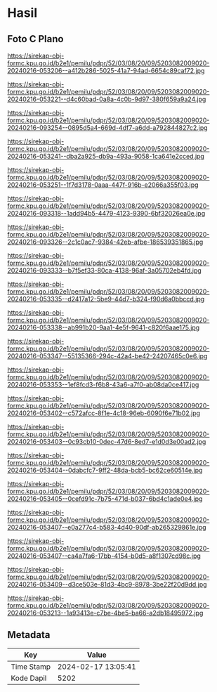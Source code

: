 # Hasil

## Foto C Plano

https://sirekap-obj-formc.kpu.go.id/b2e1/pemilu/pdpr/52/03/08/20/09/5203082009020-20240216-053206--a412b286-5025-41a7-94ad-6654c89caf72.jpg

https://sirekap-obj-formc.kpu.go.id/b2e1/pemilu/pdpr/52/03/08/20/09/5203082009020-20240216-053221--d4c60bad-0a8a-4c0b-9d97-380f659a9a24.jpg

https://sirekap-obj-formc.kpu.go.id/b2e1/pemilu/pdpr/52/03/08/20/09/5203082009020-20240216-093254--0895d5a4-669d-4df7-a6dd-a792844827c2.jpg

https://sirekap-obj-formc.kpu.go.id/b2e1/pemilu/pdpr/52/03/08/20/09/5203082009020-20240216-053241--dba2a925-db9a-493a-9058-1ca641e2cced.jpg

https://sirekap-obj-formc.kpu.go.id/b2e1/pemilu/pdpr/52/03/08/20/09/5203082009020-20240216-053251--1f7d3178-0aaa-447f-916b-e2066a355f03.jpg

https://sirekap-obj-formc.kpu.go.id/b2e1/pemilu/pdpr/52/03/08/20/09/5203082009020-20240216-093318--1add94b5-4479-4123-9390-6bf32026ea0e.jpg

https://sirekap-obj-formc.kpu.go.id/b2e1/pemilu/pdpr/52/03/08/20/09/5203082009020-20240216-093326--2c1c0ac7-9384-42eb-afbe-186539351865.jpg

https://sirekap-obj-formc.kpu.go.id/b2e1/pemilu/pdpr/52/03/08/20/09/5203082009020-20240216-093333--b7f5ef33-80ca-4138-96af-3a05702eb4fd.jpg

https://sirekap-obj-formc.kpu.go.id/b2e1/pemilu/pdpr/52/03/08/20/09/5203082009020-20240216-053335--d2417a12-5be9-44d7-b324-f90d6a0bbccd.jpg

https://sirekap-obj-formc.kpu.go.id/b2e1/pemilu/pdpr/52/03/08/20/09/5203082009020-20240216-053338--ab991b20-9aa1-4e5f-9641-c820f6aae175.jpg

https://sirekap-obj-formc.kpu.go.id/b2e1/pemilu/pdpr/52/03/08/20/09/5203082009020-20240216-053347--55135366-294c-42a4-be42-24207465c0e6.jpg

https://sirekap-obj-formc.kpu.go.id/b2e1/pemilu/pdpr/52/03/08/20/09/5203082009020-20240216-053353--1ef8fcd3-f6b8-43a6-a7f0-ab08da0ce417.jpg

https://sirekap-obj-formc.kpu.go.id/b2e1/pemilu/pdpr/52/03/08/20/09/5203082009020-20240216-053402--c572afcc-8f1e-4c18-96eb-6090f6e71b02.jpg

https://sirekap-obj-formc.kpu.go.id/b2e1/pemilu/pdpr/52/03/08/20/09/5203082009020-20240216-053403--0c93cb10-0dec-47d6-8ed7-e1d0d3e00ad2.jpg

https://sirekap-obj-formc.kpu.go.id/b2e1/pemilu/pdpr/52/03/08/20/09/5203082009020-20240216-053404--0dabcfc7-9ff2-48da-bcb5-bc62ce60514e.jpg

https://sirekap-obj-formc.kpu.go.id/b2e1/pemilu/pdpr/52/03/08/20/09/5203082009020-20240216-053405--0cefd91c-7b75-471d-b037-6bd4c1ade0e4.jpg

https://sirekap-obj-formc.kpu.go.id/b2e1/pemilu/pdpr/52/03/08/20/09/5203082009020-20240216-053407--e0a277c4-b583-4d40-90df-ab265329861e.jpg

https://sirekap-obj-formc.kpu.go.id/b2e1/pemilu/pdpr/52/03/08/20/09/5203082009020-20240216-053407--ca4a7fa6-17bb-4154-b0d5-a8f1307cd98c.jpg

https://sirekap-obj-formc.kpu.go.id/b2e1/pemilu/pdpr/52/03/08/20/09/5203082009020-20240216-053409--d3ce503e-81d3-4bc9-8978-3be22f20d9dd.jpg

https://sirekap-obj-formc.kpu.go.id/b2e1/pemilu/pdpr/52/03/08/20/09/5203082009020-20240216-053213--1a93413e-c7be-4be5-ba66-a2db18495972.jpg


## Metadata

| Key        | Value               |
| ---------- | ------------------- |
| Time Stamp | 2024-02-17 13:05:41 |
| Kode Dapil | 5202                |



